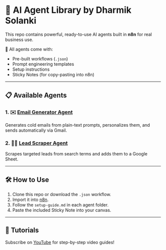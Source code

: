 # 🧠 AI Agent Library by Dharmik Solanki

This repo contains powerful, ready-to-use AI agents built in **n8n** for real business use.

🚀 All agents come with:
- Pre-built workflows (`.json`)
- Prompt engineering templates
- Setup instructions
- Sticky Notes (for copy-pasting into n8n)

---

## 📋 Available Agents

### 1. ✉️ [Email Generator Agent](./agents/email-generator-agent)
Generates cold emails from plain-text prompts, personalizes them, and sends automatically via Gmail.

### 2. 🕵️‍♂️ [Lead Scraper Agent](./agents/lead-scraper-agent)
Scrapes targeted leads from search terms and adds them to a Google Sheet.

---

## 🛠 How to Use

1. Clone this repo or download the `.json` workflow.
2. Import it into [n8n](https://n8n.io).
3. Follow the `setup-guide.md` in each agent folder.
4. Paste the included Sticky Note into your canvas.

---

## 🎥 Tutorials
Subscribe on [YouTube](https://www.youtube.com/@debugging_dost) for step-by-step video guides!

